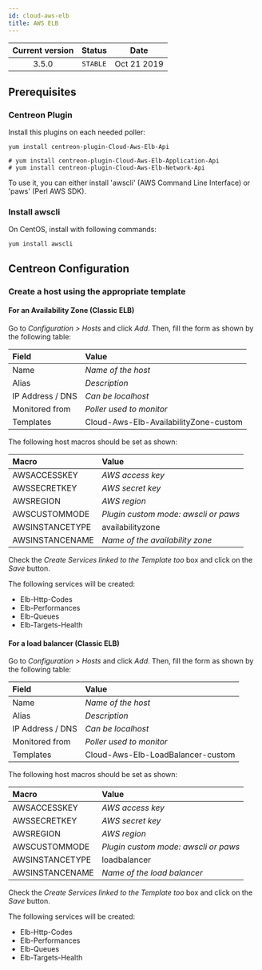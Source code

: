 ```yaml
---
id: cloud-aws-elb
title: AWS ELB
---
```


| Current version | Status | Date |
| :-: | :-: | :-: |
| 3.5.0 | `STABLE` | Oct 21 2019 |

## Prerequisites

### Centreon Plugin

Install this plugins on each needed poller:

``` shell
yum install centreon-plugin-Cloud-Aws-Elb-Api
```
    # yum install centreon-plugin-Cloud-Aws-Elb-Application-Api
    # yum install centreon-plugin-Cloud-Aws-Elb-Network-Api

To use it, you can either install 'awscli' (AWS Command Line Interface) or 'paws' (Perl AWS SDK).

### Install awscli

On CentOS, install with following commands:

``` shell
yum install awscli
```

## Centreon Configuration

### Create a host using the appropriate template

#### For an Availability Zone (Classic ELB)

Go to *Configuration \> Hosts* and click *Add*. Then, fill the form as shown by the following table:

| Field            | Value                                 |
| :--------------- | :------------------------------------ |
| Name             | *Name of the host*                    |
| Alias            | *Description*                         |
| IP Address / DNS | *Can be localhost*                    |
| Monitored from   | *Poller used to monitor*              |
| Templates        | Cloud-Aws-Elb-AvailabilityZone-custom |

The following host macros should be set as shown:

| Macro           | Value                                |
| :-------------- | :----------------------------------- |
| AWSACCESSKEY    | *AWS access key*                     |
| AWSSECRETKEY    | *AWS secret key*                     |
| AWSREGION       | *AWS region*                         |
| AWSCUSTOMMODE   | *Plugin custom mode: awscli or paws* |
| AWSINSTANCETYPE | availabilityzone                     |
| AWSINSTANCENAME | *Name of the availability zone*      |

Check the *Create Services linked to the Template too* box and click on the *Save* button.

The following services will be created:

  - Elb-Http-Codes
  - Elb-Performances
  - Elb-Queues
  - Elb-Targets-Health

#### For a load balancer (Classic ELB)

Go to *Configuration \> Hosts* and click *Add*. Then, fill the form as shown by the following table:

| Field            | Value                             |
| :--------------- | :-------------------------------- |
| Name             | *Name of the host*                |
| Alias            | *Description*                     |
| IP Address / DNS | *Can be localhost*                |
| Monitored from   | *Poller used to monitor*          |
| Templates        | Cloud-Aws-Elb-LoadBalancer-custom |

The following host macros should be set as shown:

| Macro           | Value                                |
| :-------------- | :----------------------------------- |
| AWSACCESSKEY    | *AWS access key*                     |
| AWSSECRETKEY    | *AWS secret key*                     |
| AWSREGION       | *AWS region*                         |
| AWSCUSTOMMODE   | *Plugin custom mode: awscli or paws* |
| AWSINSTANCETYPE | loadbalancer                         |
| AWSINSTANCENAME | *Name of the load balancer*          |

Check the *Create Services linked to the Template too* box and click on the *Save* button.

The following services will be created:

  - Elb-Http-Codes
  - Elb-Performances
  - Elb-Queues
  - Elb-Targets-Health

